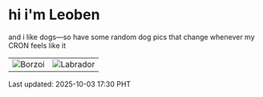 # hi i'm Leoben

and i like dogs—so have some random dog pics that change whenever my CRON feels like it

|  |  |
|--------|----------|
| ![Borzoi](https://random-dog-vercel.vercel.app/api/random-borzoi?v=1759483838) | ![Labrador](https://random-dog-vercel.vercel.app/api/random-labrador?v=1759483838) |

Last updated: 2025-10-03 17:30 PHT
